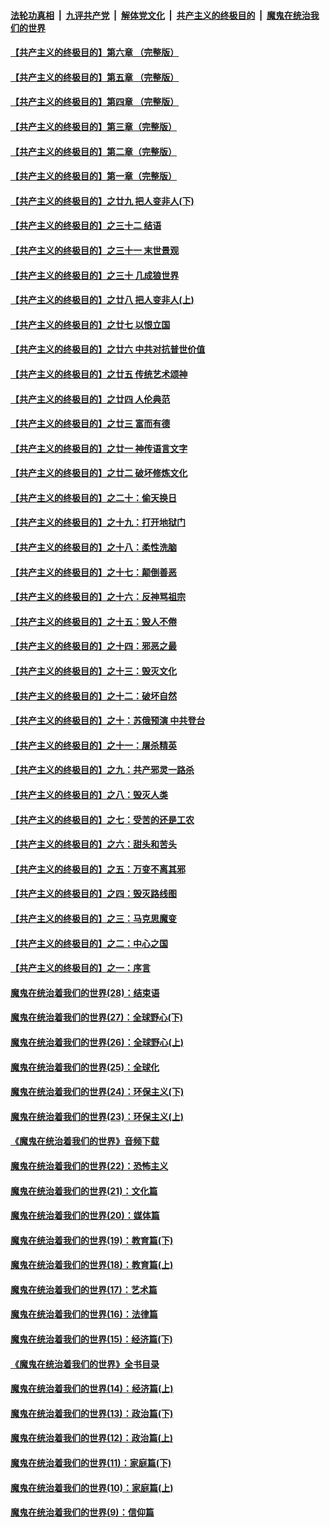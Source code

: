 ####  [法轮功真相](../../../../basic/blob/master/README.md?t=11072201) &nbsp;|&nbsp; [九评共产党](../../../../9ping.md/blob/master/README.md?t=11072201) &nbsp;|&nbsp; [解体党文化](../../../../jtdwh.md/blob/master/README.md?t=11072201)  &nbsp;|&nbsp; [共产主义的终极目的](../../../../gczydzjmd.md/blob/master/README.md?t=11072201) &nbsp;|&nbsp; [魔鬼在统治我们的世界](../../../../mgztzwmdsj.md/blob/master/README.md?t=11072201) 

#### [【共产主义的终极目的】第六章 （完整版）](../pages/nsc422/n11428913.md?t=11072201) 

#### [【共产主义的终极目的】第五章 （完整版）](../pages/nsc422/n11428912.md?t=11072201) 

#### [【共产主义的终极目的】第四章 （完整版）](../pages/nsc422/n11428907.md?t=11072201) 

#### [【共产主义的终极目的】第三章（完整版）](../pages/nsc422/n11428848.md?t=11072201) 

#### [【共产主义的终极目的】第二章（完整版）](../pages/nsc422/n11428831.md?t=11072201) 

#### [【共产主义的终极目的】第一章（完整版）](../pages/nsc422/n11417651.md?t=11072201) 

#### [【共产主义的终极目的】之廿九 把人变非人(下)](../pages/nsc422/n11344140.md?t=11072201) 

#### [【共产主义的终极目的】之三十二 结语](../pages/nsc422/n11360535.md?t=11072201) 

#### [【共产主义的终极目的】之三十一 末世景观](../pages/nsc422/n11351129.md?t=11072201) 

#### [【共产主义的终极目的】之三十 几成狼世界](../pages/nsc422/n11348280.md?t=11072201) 

#### [【共产主义的终极目的】之廿八 把人变非人(上)](../pages/nsc422/n11340492.md?t=11072201) 

#### [【共产主义的终极目的】之廿七 以恨立国](../pages/nsc422/n11336944.md?t=11072201) 

#### [【共产主义的终极目的】之廿六 中共对抗普世价值](../pages/nsc422/n11324785.md?t=11072201) 

#### [【共产主义的终极目的】之廿五 传统艺术颂神](../pages/nsc422/n11296396.md?t=11072201) 

#### [【共产主义的终极目的】之廿四 人伦典范](../pages/nsc422/n11296397.md?t=11072201) 

#### [【共产主义的终极目的】之廿三 富而有德](../pages/nsc422/n11283598.md?t=11072201) 

#### [【共产主义的终极目的】之廿一 神传语言文字](../pages/nsc422/n11263265.md?t=11072201) 

#### [【共产主义的终极目的】之廿二 破坏修炼文化](../pages/nsc422/n11245728.md?t=11072201) 

#### [【共产主义的终极目的】之二十：偷天换日](../pages/nsc422/n11238846.md?t=11072201) 

#### [【共产主义的终极目的】之十九：打开地狱门](../pages/nsc422/n11206376.md?t=11072201) 

#### [【共产主义的终极目的】之十八：柔性洗脑](../pages/nsc422/n11199994.md?t=11072201) 

#### [【共产主义的终极目的】之十七：颠倒善恶](../pages/nsc422/n11179782.md?t=11072201) 

#### [【共产主义的终极目的】之十六：反神骂祖宗](../pages/nsc422/n11166798.md?t=11072201) 

#### [【共产主义的终极目的】之十五：毁人不倦](../pages/nsc422/n11166792.md?t=11072201) 

#### [【共产主义的终极目的】之十四：邪恶之最](../pages/nsc422/n11150249.md?t=11072201) 

#### [【共产主义的终极目的】之十三：毁灭文化](../pages/nsc422/n11135227.md?t=11072201) 

#### [【共产主义的终极目的】之十二：破坏自然](../pages/nsc422/n11135214.md?t=11072201) 

#### [【共产主义的终极目的】之十：苏俄预演 中共登台](../pages/nsc422/n11118424.md?t=11072201) 

#### [【共产主义的终极目的】之十一：屠杀精英](../pages/nsc422/n11118442.md?t=11072201) 

#### [【共产主义的终极目的】之九：共产邪灵一路杀](../pages/nsc422/n11114139.md?t=11072201) 

#### [【共产主义的终极目的】之八：毁灭人类](../pages/nsc422/n11108503.md?t=11072201) 

#### [【共产主义的终极目的】之七：受苦的还是工农](../pages/nsc422/n11101809.md?t=11072201) 

#### [【共产主义的终极目的】之六：甜头和苦头](../pages/nsc422/n11096971.md?t=11072201) 

#### [【共产主义的终极目的】之五：万变不离其邪](../pages/nsc422/n11091285.md?t=11072201) 

#### [【共产主义的终极目的】之四：毁灭路线图](../pages/nsc422/n11086284.md?t=11072201) 

#### [【共产主义的终极目的】之三：马克思魔变](../pages/nsc422/n11061941.md?t=11072201) 

#### [【共产主义的终极目的】之二：中心之国](../pages/nsc422/n11047728.md?t=11072201) 

#### [【共产主义的终极目的】之一：序言](../pages/nsc422/n11086077.md?t=11072201) 

#### [魔鬼在统治着我们的世界(28)：结束语](../pages/nsc422/n10936246.md?t=11072201) 

#### [魔鬼在统治着我们的世界(27)：全球野心(下)](../pages/nsc422/n10928319.md?t=11072201) 

#### [魔鬼在统治着我们的世界(26)：全球野心(上)](../pages/nsc422/n10900318.md?t=11072201) 

#### [魔鬼在统治着我们的世界(25)：全球化](../pages/nsc422/n10788205.md?t=11072201) 

#### [魔鬼在统治着我们的世界(24)：环保主义(下)](../pages/nsc422/n10695307.md?t=11072201) 

#### [魔鬼在统治着我们的世界(23)：环保主义(上)](../pages/nsc422/n10688613.md?t=11072201) 

#### [《魔鬼在统治着我们的世界》音频下载](../pages/nsc422/n10635553.md?t=11072201) 

#### [魔鬼在统治着我们的世界(22)：恐怖主义](../pages/nsc422/n10614727.md?t=11072201) 

#### [魔鬼在统治着我们的世界(21)：文化篇](../pages/nsc422/n10597706.md?t=11072201) 

#### [魔鬼在统治着我们的世界(20)：媒体篇](../pages/nsc422/n10586579.md?t=11072201) 

#### [魔鬼在统治着我们的世界(19)：教育篇(下)](../pages/nsc422/n10564808.md?t=11072201) 

#### [魔鬼在统治着我们的世界(18)：教育篇(上)](../pages/nsc422/n10526970.md?t=11072201) 

#### [魔鬼在统治着我们的世界(17)：艺术篇](../pages/nsc422/n10499093.md?t=11072201) 

#### [魔鬼在统治着我们的世界(16)：法律篇](../pages/nsc422/n10485969.md?t=11072201) 

#### [魔鬼在统治着我们的世界(15)：经济篇(下)](../pages/nsc422/n10469975.md?t=11072201) 

#### [《魔鬼在统治着我们的世界》全书目录](../pages/nsc422/n10464261.md?t=11072201) 

#### [魔鬼在统治着我们的世界(14)：经济篇(上)](../pages/nsc422/n10457370.md?t=11072201) 

#### [魔鬼在统治着我们的世界(13)：政治篇(下)](../pages/nsc422/n10448270.md?t=11072201) 

#### [魔鬼在统治着我们的世界(12)：政治篇(上)](../pages/nsc422/n10444576.md?t=11072201) 

#### [魔鬼在统治着我们的世界(11)：家庭篇(下)](../pages/nsc422/n10440961.md?t=11072201) 

#### [魔鬼在统治着我们的世界(10)：家庭篇(上)](../pages/nsc422/n10435448.md?t=11072201) 

#### [魔鬼在统治着我们的世界(9)：信仰篇](../pages/nsc422/n10432159.md?t=11072201) 

